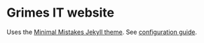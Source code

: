 # Grimes IT website

Uses the [Minimal Mistakes Jekyll theme](https://github.com/mmistakes/minimal-mistakes). See [configuration guide](https://mmistakes.github.io/minimal-mistakes/docs/configuration/).
